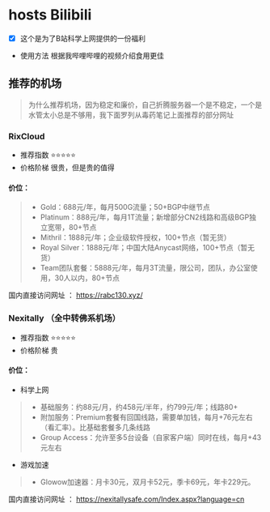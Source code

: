 # hosts Bilibili
- [x] 这个是为了B站科学上网提供的一份福利

- 使用方法
根据我哔哩哔哩的视频介绍食用更佳

## 推荐的机场
> 为什么推荐机场，因为稳定和廉价，自己折腾服务器一个是不稳定，一个是水管太小总是不够用，我下面罗列从毒药笔记上面推荐的部分网址

### RixCloud 
- 推荐指数 ⭐⭐⭐⭐⭐
- 价格阶梯 很贵，但是贵的值得

#### 价位：
> - Gold：688元/年，每月500G流量；50+BGP中继节点
>  - Platinum：888元/年，每月1T流量；新增部分CN2线路和高级BGP独立宽带，80+节点
>  - Mithril：1888元/年；企业级软件授权，100+节点（暂无货）
>  - Royal Silver：1888元/年；中国大陆Anycast网络，100+节点（暂无货）
>  - Team团队套餐：5888元/年，每月3T流量，限公司，团队，办公室使用，30人以内，80+节点

国内直接访问网址 ： https://rabc130.xyz/

### Nexitally （全中转佛系机场）
- 推荐指数 ⭐⭐⭐⭐⭐
- 价格阶梯 贵 

#### 价位：
- 科学上网
> - 基础服务：约88元/月，约458元/半年，约799元/年；线路80+
> - 附加服务：Premium套餐有回国线路，需要单加钱，每月+76元左右（看汇率）。比基础套餐多几条线路
> - Group Access：允许至多5台设备（自家客户端）同时在线，每月+43元左右
- 游戏加速
> - Glowow加速器：月卡30元，双月卡52元，季卡69元，年卡229元。

国内直接访问网址 ： https://nexitallysafe.com/Index.aspx?language=cn
